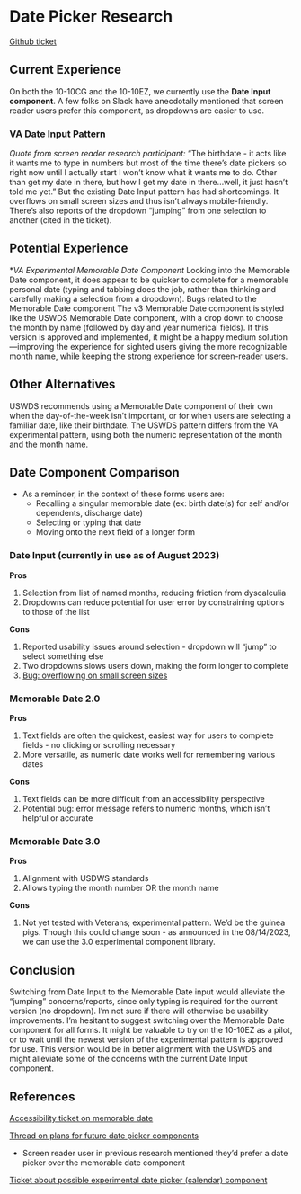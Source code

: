 # Date Picker Research
[Github ticket](https://github.com/department-of-veterans-affairs/va.gov-team/issues/61211)


## Current Experience
On both the 10-10CG and the 10-10EZ, we currently use the **Date Input component**. A few folks on Slack have anecdotally mentioned that screen reader users prefer this component, as dropdowns are easier to use.


### VA Date Input Pattern
*Quote from screen reader research participant:*
“The birthdate - it acts like it wants me to type in numbers but most of the time there’s date pickers so right now until I actually start I won’t know what it wants me to do. Other than get my date in there, but how I get my date in there...well, it just hasn’t told me yet.”
But the existing Date Input pattern has had shortcomings. It overflows on small screen sizes and thus isn’t always mobile-friendly. There’s also reports of the dropdown “jumping” from one selection to another (cited in the ticket).


## Potential Experience
**VA Experimental Memorable Date Component*
Looking into the Memorable Date component, it does appear to be quicker to complete for a memorable personal date (typing and tabbing does the job, rather than thinking and carefully making a selection from a dropdown).
Bugs related to the Memorable Date component
The v3 Memorable Date component is styled like the USWDS Memorable Date component, with a drop down to choose the month by name (followed by day and year numerical fields). If this version is approved and implemented, it might be a happy medium solution—improving the experience for sighted users giving the more recognizable month name, while keeping the strong experience for screen-reader users.


## Other Alternatives
USWDS recommends using a Memorable Date component of their own when the day-of-the-week isn’t important, or for when users are selecting a familiar date, like their birthdate. The USWDS pattern differs from the VA experimental pattern, using both the numeric representation of the month and the month name.


## Date Component Comparison
- As a reminder, in the context of these forms users are:
  - Recalling a singular memorable date (ex: birth date(s) for self and/or dependents, discharge date)
  - Selecting or typing that date
  - Moving onto the next field of a longer form


### Date Input (currently in use as of August 2023)
**Pros**
1. Selection from list of named months, reducing friction from dyscalculia
2. Dropdowns can reduce potential for user error by constraining options to those of the list
   
**Cons**
1. Reported usability issues around selection - dropdown will “jump” to select something else
2. Two dropdowns slows users down, making the form longer to complete
3. [Bug: overflowing on small screen sizes](https://github.com/department-of-veterans-affairs/vets-design-system-documentation/issues/1548)
   
### Memorable Date 2.0
**Pros**
1. Text fields are often the quickest, easiest way for users to complete fields - no clicking or scrolling necessary
2. More versatile, as numeric date works well for remembering various dates

**Cons**
1. Text fields can be more difficult from an accessibility perspective
2. Potential bug: error message refers to numeric months, which isn’t helpful or accurate

### Memorable Date 3.0
**Pros**
1. Alignment with USDWS standards
2. Allows typing the month number OR the month name

**Cons**
1. Not yet tested with Veterans; experimental pattern. We’d be the guinea pigs. Though this could change soon - as announced in the 08/14/2023, we can use the 3.0 experimental component library.


## Conclusion
Switching from Date Input to the Memorable Date input would alleviate the “jumping” concerns/reports, since only typing is required for the current version (no dropdown). I’m not sure if there will otherwise be usability improvements.
I’m hesitant to suggest switching over the Memorable Date component for all forms. It might be valuable to try on the 10-10EZ as a pilot, or to wait until the newest version of the experimental pattern is approved for use. This version would be in better alignment with the USWDS and might alleviate some of the concerns with the current Date Input component.


## References
[Accessibility ticket on memorable date](https://github.com/department-of-veterans-affairs/vets-design-system-documentation/issues/1550)

[Thread on plans for future date picker components](https://dsva.slack.com/archives/C01DBGX4P45/p1687544483716189)
- Screen reader user in previous research mentioned they’d prefer a date picker over the memorable date component

[Ticket about possible experimental date picker (calendar) component](https://github.com/department-of-veterans-affairs/vets-design-system-documentation/issues/684)

